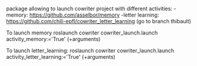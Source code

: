 package allowing to launch cowriter project with different activities:
-memory: https://github.com/asselbor/memory
-letter learning: https://github.com/chili-epfl/cowriter_letter_learning (go to branch thibault)


To launch memory
roslaunch cowriter cowriter_launch.launch activity_memory:='True' (+arguments)

To launch letter_learning:
roslaunch cowriter cowriter_launch.launch activity_letter_learning:='True' (+arguments)

